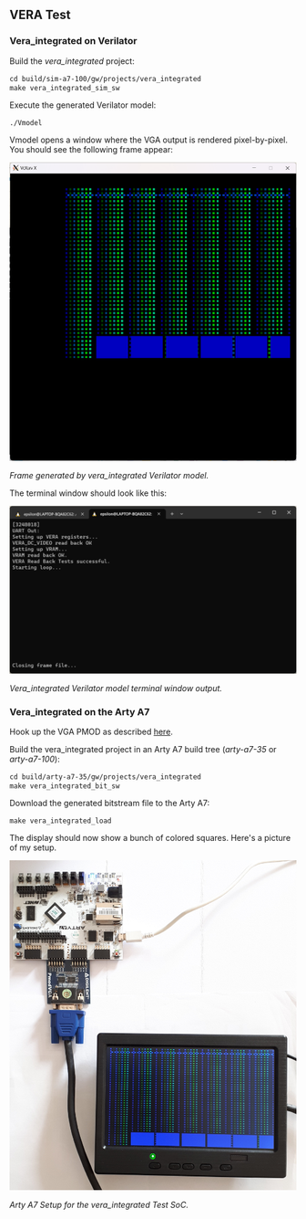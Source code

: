 ## VERA Test

### Vera_integrated on Verilator

Build the *vera_integrated* project:
```
cd build/sim-a7-100/gw/projects/vera_integrated
make vera_integrated_sim_sw
```
Execute the generated Verilator model:
```
./Vmodel
```
Vmodel opens a window where the VGA output is rendered pixel-by-pixel. You should see the following frame appear:

![Frame Generated by vera_integrated Vmodel.](assets/vera_integrated_frame.png)

*Frame generated by vera_integrated Verilator model.*

The terminal window should look like this:

![vera_integrated terminal window.](assets/vera_integrated_terminal_window.png)

*Vera_integrated Verilator model terminal window output.*

### Vera_integrated on the Arty A7

Hook up the VGA PMOD as described [here](pmods.md#vga-pmod).

Build the vera_integrated project in an Arty A7 build tree (*arty-a7-35* or *arty-a7-100*):
```
cd build/arty-a7-35/gw/projects/vera_integrated
make vera_integrated_bit_sw
```

Download the generated bitstream file to the Arty A7:
```
make vera_integrated_load
```

The display should now show a bunch of colored squares. Here's a picture of my setup.
   
![Arty A7 Setup for vera_integrated Test SoC.](assets/vera_fpga_test_setup.jpg)

*Arty A7 Setup for the vera_integrated Test SoC.*
